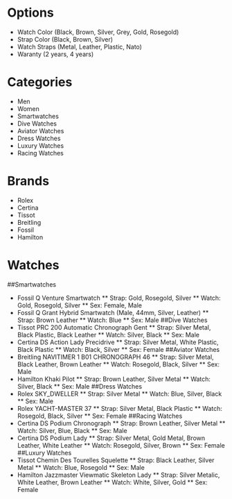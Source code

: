 # Options
* Watch Color (Black, Brown, Silver, Grey, Gold, Rosegold)
* Strap Color (Black, Brown, Silver)
* Watch Straps (Metal, Leather, Plastic, Nato)
* Waranty (2 years, 4 years)

# Categories
* Men
* Women
* Smartwatches
* Dive Watches
* Aviator Watches
* Dress Watches
* Luxury Watches
* Racing Watches

# Brands
* Rolex
* Certina
* Tissot
* Breitling
* Fossil
* Hamilton

# Watches
##Smartwatches
* Fossil Q Venture Smartwatch 
** Strap: Gold, Rosegold, Silver
** Watch: Gold, Rosegold, Silver
** Sex: Female, Male
* Fossil Q Grant Hybrid Smartwatch (Male, 44mm, Silver, Leather)
** Strap: Brown Leather
** Watch: Blue
** Sex: Male
##Dive Watches
* Tissot PRC 200 Automatic Chronograph Gent
** Strap: Silver Metal, Black Plastic, Black Leather
** Watch: Silver, Black
** Sex: Male
* Certina DS Action Lady Precidrive
** Strap: Silver Metal, White Plastic, Black Plastic
** Watch: Black, Silver
** Sex: Female
##Aviator Watches
* Breitling NAVITIMER 1 B01 CHRONOGRAPH 46 
** Strap: Silver Metal, Black Leather, Brown Leather
** Watch: Rosegold, Black, Silver
** Sex: Male
* Hamilton Khaki Pilot
** Strap: Brown Leather, Silver Metal
** Watch: Silver, Black
** Sex: Male
##Dress Watches
* Rolex SKY_DWELLER
** Strap: Silver Metal
** Watch: Blue, Silver, Black
** Sex: Male
* Rolex YACHT-MASTER 37
** Strap: Silver Metal, Black Plastic
** Watch: Rosegold, Black, Silver
** Sex: Female
##Racing Watches
* Certina DS Podium Chronograph
** Strap: Brown Leather, Silver Metal
** Watch: Silver, Blue, Black
** Sex: Male
* Certina DS Podium Lady
** Strap: Silver Metal, Gold Metal, Brown Leather, White Leather
** Watch: Rosegold, Silver, Brown
** Sex: Female
##Luxury Watches
* Tissot Chemin Des Tourelles Squelette
** Strap: Black Leather, Silver Metal
** Watch: Blue, Rosegold
** Sex: Male
* Hamilton Jazzmaster Viewmatic Skeleton Lady
** Strap: Silver Metalic, White Leather, Brown Leather
** Watch: White, Silver, Gold
** Sex: Female
